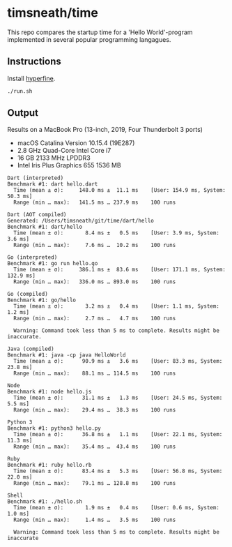 # timsneath/time

This repo compares the startup time for a 'Hello World'-program
implemented in several popular programming langagues.

## Instructions

Install [hyperfine](https://github.com/sharkdp/hyperfine).

```bash
./run.sh
```

## Output

Results on a MacBook Pro (13-inch, 2019, Four Thunderbolt 3 ports)

- macOS Catalina Version 10.15.4 (19E287)
- 2.8 GHz Quad-Core Intel Core i7
- 16 GB 2133 MHz LPDDR3
- Intel Iris Plus Graphics 655 1536 MB

```plain text
Dart (interpreted)
Benchmark #1: dart hello.dart
  Time (mean ± σ):     148.0 ms ±  11.1 ms    [User: 154.9 ms, System: 50.3 ms]
  Range (min … max):   141.5 ms … 237.9 ms    100 runs
 
Dart (AOT compiled)
Generated: /Users/timsneath/git/time/dart/hello
Benchmark #1: dart/hello
  Time (mean ± σ):       8.4 ms ±   0.5 ms    [User: 3.9 ms, System: 3.6 ms]
  Range (min … max):     7.6 ms …  10.2 ms    100 runs
 
Go (interpreted)
Benchmark #1: go run hello.go
  Time (mean ± σ):     386.1 ms ±  83.6 ms    [User: 171.1 ms, System: 132.9 ms]
  Range (min … max):   336.0 ms … 893.0 ms    100 runs
 
Go (compiled)
Benchmark #1: go/hello
  Time (mean ± σ):       3.2 ms ±   0.4 ms    [User: 1.1 ms, System: 1.2 ms]
  Range (min … max):     2.7 ms …   4.7 ms    100 runs
 
  Warning: Command took less than 5 ms to complete. Results might be inaccurate.
 
Java (compiled)
Benchmark #1: java -cp java HelloWorld
  Time (mean ± σ):      90.9 ms ±   3.6 ms    [User: 83.3 ms, System: 23.8 ms]
  Range (min … max):    88.1 ms … 114.5 ms    100 runs
 
Node
Benchmark #1: node hello.js
  Time (mean ± σ):      31.1 ms ±   1.3 ms    [User: 24.5 ms, System: 5.5 ms]
  Range (min … max):    29.4 ms …  38.3 ms    100 runs
 
Python 3
Benchmark #1: python3 hello.py
  Time (mean ± σ):      36.8 ms ±   1.1 ms    [User: 22.1 ms, System: 11.3 ms]
  Range (min … max):    35.4 ms …  43.4 ms    100 runs
 
Ruby
Benchmark #1: ruby hello.rb
  Time (mean ± σ):      83.4 ms ±   5.3 ms    [User: 56.8 ms, System: 22.0 ms]
  Range (min … max):    79.1 ms … 128.8 ms    100 runs
 
Shell
Benchmark #1: ./hello.sh
  Time (mean ± σ):       1.9 ms ±   0.4 ms    [User: 0.6 ms, System: 1.0 ms]
  Range (min … max):     1.4 ms …   3.5 ms    100 runs
 
  Warning: Command took less than 5 ms to complete. Results might be inaccurate
```

